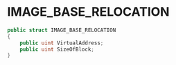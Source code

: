 # IMAGE\_BASE\_RELOCATION

```csharp
public struct IMAGE_BASE_RELOCATION
{
    public uint VirtualAddress;
    public uint SizeOfBlock;
}
```
